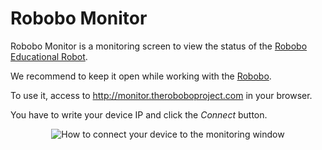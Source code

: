 # Robobo Monitor

Robobo Monitor is a monitoring screen to view the  status of the <a href="https://www.theroboboproject.com ">Robobo Educational Robot</a>. 

We recommend to keep it open while working with the <a href="https://github.com/mintforpeople/robobo-programming/wiki">Robobo</a>. 



To use it, access to http://monitor.theroboboproject.com in your browser.

You have to write your device IP and click the _Connect_ button.

<p align="center">
<img src="https://github.com/mintforpeople/robobo-programming/wiki/images/connect_monitoring_window.png" alt="How to connect your device to the monitoring window">
</p>
